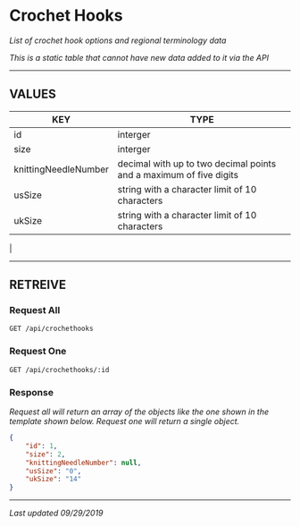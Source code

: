 # Crochet Hooks

*List of crochet hook options and regional terminology data*

*This is a static table that cannot have new data added to it via the API*

---

## VALUES

| KEY | TYPE |
| --- | --- |
| id | interger |
| size | interger |
| knittingNeedleNumber | decimal with up to two decimal points and a maximum of five digits |
| usSize | string with a character limit of 10 characters |
| ukSize | string with a character limit of 10 characters |
|

---

## RETREIVE

### Request All

```http
GET /api/crochethooks
```

### Request One

```http
GET /api/crochethooks/:id
```

### Response

*Request all will return an array of the objects like the one shown in the template shown below. Request one will return a single object.*

```json
{
	"id": 1,
	"size": 2,
	"knittingNeedleNumber": null,
	"usSize": "0",
	"ukSize": "14"
}
```

---

*Last updated 09/29/2019*